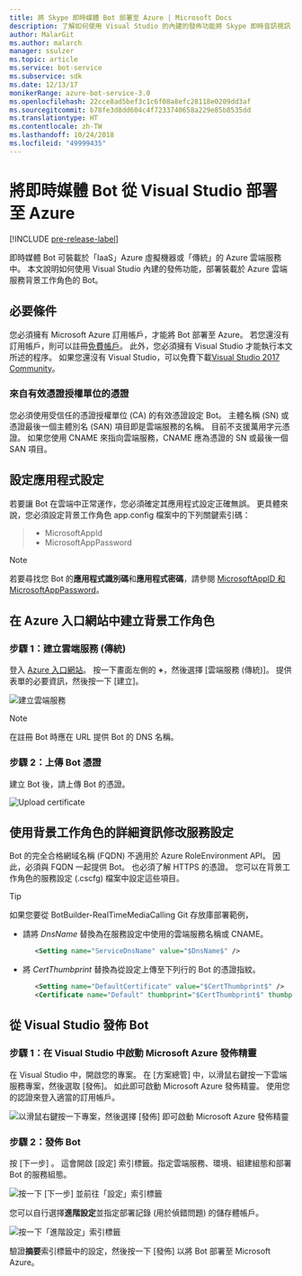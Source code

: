 ```yaml
---
title: 將 Skype 即時媒體 Bot 部署至 Azure | Microsoft Docs
description: 了解如何使用 Visual Studio 的內建的發佈功能將 Skype 即時音訊視訊 Bot 部署至 Azure 中。
author: MalarGit
ms.author: malarch
manager: ssulzer
ms.topic: article
ms.service: bot-service
ms.subservice: sdk
ms.date: 12/13/17
monikerRange: azure-bot-service-3.0
ms.openlocfilehash: 22cce8ad5bef3c1c6f08a8efc28118e0209dd3af
ms.sourcegitcommit: b78fe3d8dd604c4f7233740658a229e85b8535dd
ms.translationtype: HT
ms.contentlocale: zh-TW
ms.lasthandoff: 10/24/2018
ms.locfileid: "49999435"
---
```

# <a name="deploy-a-real-time-media-bot-from-visual-studio-to-azure"></a>將即時媒體 Bot 從 Visual Studio 部署至 Azure

[!INCLUDE [pre-release-label](../includes/pre-release-label-v3.md)]

即時媒體 Bot 可裝載於「IaaS」Azure 虛擬機器或「傳統」的 Azure 雲端服務中。 本文說明如何使用 Visual Studio 內建的發佈功能，部署裝載於 Azure 雲端服務背景工作角色的 Bot。

## <a name="prerequisites"></a>必要條件

您必須擁有 Microsoft Azure 訂用帳戶，才能將 Bot 部署至 Azure。 若您還沒有訂用帳戶，則可以註冊<a href="https://azure.microsoft.com/en-us/free/" target="_blank">免費帳戶</a>。 此外，您必須擁有 Visual Studio 才能執行本文所述的程序。 如果您還沒有 Visual Studio，可以免費下載<a href="https://www.visualstudio.com/downloads/" target="_blank">Visual Studio 2017 Community</a>。

### <a name="certificate-from-a-valid-certificate-authority"></a>來自有效憑證授權單位的憑證
您必須使用受信任的憑證授權單位 (CA) 的有效憑證設定 Bot。 主體名稱 (SN) 或憑證最後一個主體別名 (SAN) 項目即是雲端服務的名稱。 目前不支援萬用字元憑證。 如果您使用 CNAME 來指向雲端服務，CNAME 應為憑證的 SN 或最後一個 SAN 項目。

## <a name="configure-application-settings"></a>設定應用程式設定
若要讓 Bot 在雲端中正常運作，您必須確定其應用程式設定正確無誤。 更具體來說，您必須設定背景工作角色 app.config 檔案中的下列關鍵索引碼：
> <ul><li>MicrosoftAppId</li><li>MicrosoftAppPassword</li></ul>

> [!NOTE]
> 若要尋找您 Bot 的**應用程式識別碼**和**應用程式密碼**，請參閱 [MicrosoftAppID 和 MicrosoftAppPassword](~/bot-service-manage-overview.md#microsoftappid-and-microsoftapppassword)。

## <a name="create-worker-role-in-the-azure-portal"></a>在 Azure 入口網站中建立背景工作角色
### <a name="step-1-create-cloud-serviceclassic"></a>步驟 1：建立雲端服務 (傳統)
登入 <a href="https://portal.azure.com">Azure 入口網站</a>。 按一下畫面左側的 **+**，然後選擇 [雲端服務 (傳統)]。 提供表單的必要資訊，然後按一下 [建立]。

![建立雲端服務](../media/real-time-media-bot-portal-service-creation.png)

> [!NOTE]
> 在註冊 Bot 時應在 URL 提供 Bot 的 DNS 名稱。

### <a name="step-2-upload-the-certificate-for-the-bot"></a>步驟 2：上傳 Bot 憑證
建立 Bot 後，請上傳 Bot 的憑證。

![Upload certificate](../media/real-time-media-bot-portal-certificates.png)

## <a name="modify-service-configuration-with-worker-role-details"></a>使用背景工作角色的詳細資訊修改服務設定
Bot 的完全合格網域名稱 (FQDN) 不適用於 Azure RoleEnvironment API。 因此，必須與 FQDN 一起提供 Bot。 也必須了解 HTTPS 的憑證。 您可以在背景工作角色的服務設定 (.cscfg) 檔案中設定這些項目。

> [!TIP]
> 如果您要從 BotBuilder-RealTimeMediaCalling Git 存放庫部署範例，
> - 請將 $DnsName$ 替換為在服務設定中使用的雲端服務名稱或 CNAME。
>   ```xml
>      <Setting name="ServiceDnsName" value="$DnsName$" />
>   ```
> 
> - 將 $CertThumbprint$ 替換為從設定上傳至下列行的 Bot 的憑證指紋。
>   ```xml
>      <Setting name="DefaultCertificate" value="$CertThumbprint$" />
>      <Certificate name="Default" thumbprint="$CertThumbprint$" thumbprintAlgorithm="sha1" />
>   ```

## <a name="publish-the-bot-from-visual-studio"></a>從 Visual Studio 發佈 Bot
### <a name="step-1-launch-the-microsoft-azure-publishing-wizard-in-visual-studio"></a>步驟 1：在 Visual Studio 中啟動 Microsoft Azure 發佈精靈

在 Visual Studio 中，開啟您的專案。 在 [方案總管] 中，以滑鼠右鍵按一下雲端服務專案，然後選取 [發佈]。 如此即可啟動 Microsoft Azure 發佈精靈。 使用您的認證來登入適當的訂用帳戶。

![以滑鼠右鍵按一下專案，然後選擇 [發佈] 即可啟動 Microsoft Azure 發佈精靈](../media/real-time-media-bot-publish-signin.png)

### <a name="step-2-publish-the-bot"></a>步驟 2：發佈 Bot

按 [下一步] 。 這會開啟 [設定] 索引標籤。指定雲端服務、環境、組建組態和部署 Bot 的服務組態。

![按一下 [下一步] 並前往「設定」索引標籤](../media/real-time-media-bot-publish-settings.png)

您可以自行選擇**進階設定**並指定部署記錄 (用於偵錯問題) 的儲存體帳戶。

![按一下「進階設定」索引標籤](../media/real-time-media-bot-publish-advanced-settings.png)

驗證**摘要**索引標籤中的設定，然後按一下 [發佈] 以將 Bot 部署至 Microsoft Azure。
